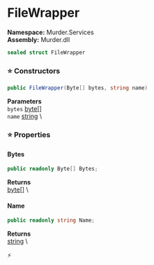 # FileWrapper

**Namespace:** Murder.Services \
**Assembly:** Murder.dll

```csharp
sealed struct FileWrapper
```

### ⭐ Constructors
```csharp
public FileWrapper(Byte[] bytes, string name)
```

**Parameters** \
`bytes` [byte[]](https://learn.microsoft.com/en-us/dotnet/api/System.Byte?view=net-7.0) \
`name` [string](https://learn.microsoft.com/en-us/dotnet/api/System.String?view=net-7.0) \

### ⭐ Properties
#### Bytes
```csharp
public readonly Byte[] Bytes;
```

**Returns** \
[byte[]](https://learn.microsoft.com/en-us/dotnet/api/System.Byte?view=net-7.0) \
#### Name
```csharp
public readonly string Name;
```

**Returns** \
[string](https://learn.microsoft.com/en-us/dotnet/api/System.String?view=net-7.0) \


⚡